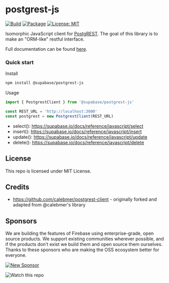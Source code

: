 # postgrest-js

[![Build](https://github.com/supabase/postgrest-js/workflows/CI/badge.svg)](https://github.com/supabase/postgrest-js/actions?query=branch%3Amaster)
[![Package](https://img.shields.io/npm/v/@supabase/postgrest-js)](https://www.npmjs.com/package/@supabase/postgrest-js)
[![License: MIT](https://img.shields.io/npm/l/@supabase/postgrest-js)](#license)

Isomorphic JavaScript client for [PostgREST](https://postgrest.org). The goal of this library is to make an "ORM-like" restful interface. 

Full documentation can be found [here](https://supabase.github.io/postgrest-js/).

### Quick start

Install

```bash
npm install @supabase/postgrest-js
```

Usage

```js
import { PostgrestClient } from '@supabase/postgrest-js'

const REST_URL = 'http://localhost:3000'
const postgrest = new PostgrestClient(REST_URL)
```

- select(): https://supabase.io/docs/reference/javascript/select
- insert(): https://supabase.io/docs/reference/javascript/insert
- update(): https://supabase.io/docs/reference/javascript/update
- delete(): https://supabase.io/docs/reference/javascript/delete

## License

This repo is licensed under MIT License.

## Credits

- https://github.com/calebmer/postgrest-client - originally forked and adapted from @calebmer's library



## Sponsors

We are building the features of Firebase using enterprise-grade, open source products. We support existing communities wherever possible, and if the products don’t exist we build them and open source them ourselves. Thanks to these sponsors who are making the OSS ecosystem better for everyone.

[![New Sponsor](https://user-images.githubusercontent.com/10214025/90518111-e74bbb00-e198-11ea-8f88-c9e3c1aa4b5b.png)](https://github.com/sponsors/supabase)


![Watch this repo](https://gitcdn.xyz/repo/supabase/monorepo/master/web/static/watch-repo.gif "Watch this repo")
